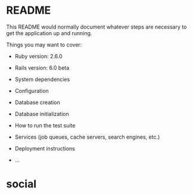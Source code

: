# README

This README would normally document whatever steps are necessary to get the
application up and running.

Things you may want to cover:

* Ruby version: 2.6.0

* Rails version: 6.0 beta

* System dependencies

* Configuration

* Database creation

* Database initialization

* How to run the test suite

* Services (job queues, cache servers, search engines, etc.)

* Deployment instructions

* ...
# social
